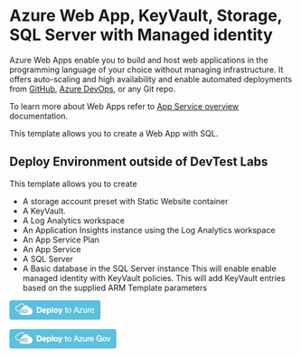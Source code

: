 # Azure Web App, KeyVault, Storage, SQL Server with Managed identity

Azure Web Apps enable you to build and host web applications in the programming language of your choice without managing infrastructure. It offers auto-scaling and high availability and enable automated deployments from [GitHub](https://github.com), [Azure DevOps](https://azure.microsoft.com/en-ca/services/devops), or any Git repo.

To learn more about Web Apps refer to [App Service overview](https://docs.microsoft.com/en-us/azure/app-service/overview) documentation.

This template allows you to create a Web App with SQL.


## Deploy Environment outside of DevTest Labs

This template allows you to create 
- A storage account preset with Static Website container
- A KeyVault.  
- A Log Analytics workspace
- An Application Insights instance using the Log Analytics workspace
- An App Service Plan
- An App Service
- A SQL Server 
- A Basic database in the SQL Server instance
This will enable enable managed identity with KeyVault policies.
This will add KeyVault entries based on the supplied ARM Template parameters


[![Deploy to Azure](https://raw.githubusercontent.com/shawnadrockleonard/Azure/master/templates/metadata/deploytoazure.png)](https://portal.azure.com/#create/Microsoft.Template/uri/https%3A%2F%2Fraw.githubusercontent.com%2Fshawnadrockleonard%2FPartsUnlimited%2Fshawns%2Fdotnet3upgrade%2Fenv%2FDevTestLabs%2FEnvironments%2FWebApp-Identity-KeyVault%2Fazuredeploy.json)

[![Deploy to Azure Government](https://raw.githubusercontent.com/shawnadrockleonard/Azure/master/templates/metadata/deploytoazuregov.png)](https://portal.azure.us/#create/Microsoft.Template/uri/https%3A%2F%2Fraw.githubusercontent.com%2Fshawnadrockleonard%2FPartsUnlimited%2Fshawns%2Fdotnet3upgrade%2Fenv%2FDevTestLabs%2FEnvironments%2FWebApp-Identity-KeyVault%2Fazuredeploy.json)
